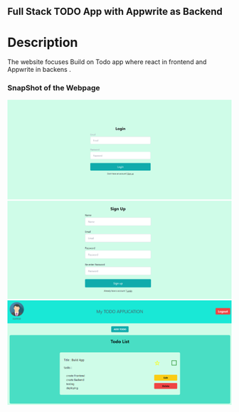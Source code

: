 ## Full Stack TODO App with Appwrite as Backend 

# Description
The website focuses Build on Todo app where react in frontend and Appwrite in backens .

### SnapShot of the Webpage

![StreetStyle](./Image/todo1.PNG)
![StreetStyle](./Image/todo2.PNG)
![StreetStyle](./Image/todo3.PNG)
